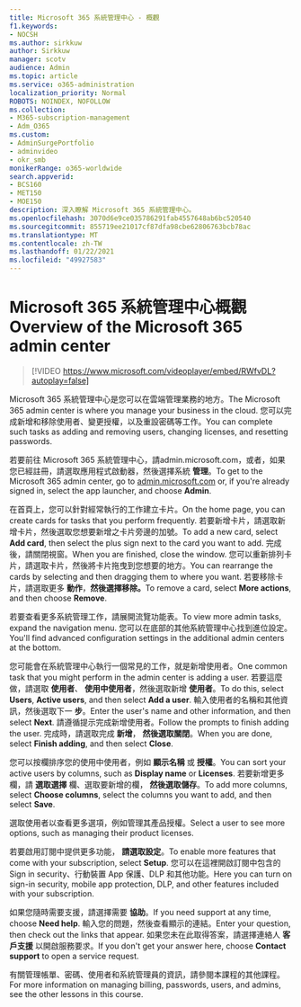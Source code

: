 ```yaml
---
title: Microsoft 365 系統管理中心 - 概觀
f1.keywords:
- NOCSH
ms.author: sirkkuw
author: Sirkkuw
manager: scotv
audience: Admin
ms.topic: article
ms.service: o365-administration
localization_priority: Normal
ROBOTS: NOINDEX, NOFOLLOW
ms.collection:
- M365-subscription-management
- Adm_O365
ms.custom:
- AdminSurgePortfolio
- adminvideo
- okr_smb
monikerRange: o365-worldwide
search.appverid:
- BCS160
- MET150
- MOE150
description: 深入瞭解 Microsoft 365 系統管理中心。
ms.openlocfilehash: 3070d6e9ce035786291fab4557648ab6bc520540
ms.sourcegitcommit: 855719ee21017cf87dfa98cbe62806763bcb78ac
ms.translationtype: MT
ms.contentlocale: zh-TW
ms.lasthandoff: 01/22/2021
ms.locfileid: "49927583"
---
```

# <a name="overview-of-the-microsoft-365-admin-center"></a><span data-ttu-id="2c627-103">Microsoft 365 系統管理中心概觀</span><span class="sxs-lookup"><span data-stu-id="2c627-103">Overview of the Microsoft 365 admin center</span></span>

> [!VIDEO https://www.microsoft.com/videoplayer/embed/RWfvDL?autoplay=false]

<span data-ttu-id="2c627-104">Microsoft 365 系統管理中心是您可以在雲端管理業務的地方。</span><span class="sxs-lookup"><span data-stu-id="2c627-104">The Microsoft 365 admin center is where you manage your business in the cloud.</span></span> <span data-ttu-id="2c627-105">您可以完成新增和移除使用者、變更授權，以及重設密碼等工作。</span><span class="sxs-lookup"><span data-stu-id="2c627-105">You can complete such tasks as adding and removing users, changing licenses, and resetting passwords.</span></span> 

<span data-ttu-id="2c627-106">若要前往 Microsoft 365 系統管理中心，[](https://admin.microsoft.com)請admin.microsoft.com，或者，如果您已經註冊，請選取應用程式啟動器，然後選擇系統 **管理**。</span><span class="sxs-lookup"><span data-stu-id="2c627-106">To get to the Microsoft 365 admin center, go to [admin.microsoft.com](https://admin.microsoft.com) or, if you're already signed in, select the app launcher, and choose **Admin**.</span></span>

<span data-ttu-id="2c627-107">在首頁上，您可以針對經常執行的工作建立卡片。</span><span class="sxs-lookup"><span data-stu-id="2c627-107">On the home page, you can create cards for tasks that you perform frequently.</span></span> <span data-ttu-id="2c627-108">若要新增卡片，請選取新增卡片，然後選取您想要新增之卡片旁邊的加號。</span><span class="sxs-lookup"><span data-stu-id="2c627-108">To add a new card, select **Add card**, then select the plus sign next to the card you want to add.</span></span> <span data-ttu-id="2c627-109">完成後，請關閉視窗。</span><span class="sxs-lookup"><span data-stu-id="2c627-109">When you are finished, close the window.</span></span> <span data-ttu-id="2c627-110">您可以重新排列卡片，請選取卡片，然後將卡片拖曳到您想要的地方。</span><span class="sxs-lookup"><span data-stu-id="2c627-110">You can rearrange the cards by selecting and then dragging them to where you want.</span></span> <span data-ttu-id="2c627-111">若要移除卡片，請選取更多 **動作**，**然後選擇移除。**</span><span class="sxs-lookup"><span data-stu-id="2c627-111">To remove a card, select **More actions**, and then choose **Remove**.</span></span>

<span data-ttu-id="2c627-112">若要查看更多系統管理工作，請展開流覽功能表。</span><span class="sxs-lookup"><span data-stu-id="2c627-112">To view more admin tasks, expand the navigation menu.</span></span> <span data-ttu-id="2c627-113">您可以在底部的其他系統管理中心找到進位設定。</span><span class="sxs-lookup"><span data-stu-id="2c627-113">You'll find advanced configuration settings in the additional admin centers at the bottom.</span></span>

<span data-ttu-id="2c627-114">您可能會在系統管理中心執行一個常見的工作，就是新增使用者。</span><span class="sxs-lookup"><span data-stu-id="2c627-114">One common task that you might perform in the admin center is adding a user.</span></span> <span data-ttu-id="2c627-115">若要這麼做，請選取 **使用者**、 **使用中使用者**，然後選取新增 **使用者**。</span><span class="sxs-lookup"><span data-stu-id="2c627-115">To do this, select **Users**, **Active users**, and then select **Add a user**.</span></span> <span data-ttu-id="2c627-116">輸入使用者的名稱和其他資訊，然後選取下一 **步**。</span><span class="sxs-lookup"><span data-stu-id="2c627-116">Enter the user's name and other information, and then select **Next**.</span></span> <span data-ttu-id="2c627-117">請遵循提示完成新增使用者。</span><span class="sxs-lookup"><span data-stu-id="2c627-117">Follow the prompts to finish adding the user.</span></span> <span data-ttu-id="2c627-118">完成時，請選取完成 **新增**， **然後選取關閉**。</span><span class="sxs-lookup"><span data-stu-id="2c627-118">When you are done, select **Finish adding**, and then select **Close**.</span></span>

<span data-ttu-id="2c627-119">您可以按欄排序您的使用中使用者，例如 **顯示名稱** 或 **授權**。</span><span class="sxs-lookup"><span data-stu-id="2c627-119">You can sort your active users by columns, such as **Display name** or **Licenses**.</span></span> <span data-ttu-id="2c627-120">若要新增更多欄，請 **選取選擇** 欄、選取要新增的欄， **然後選取儲存**。</span><span class="sxs-lookup"><span data-stu-id="2c627-120">To add more columns, select **Choose columns**, select the columns you want to add, and then select **Save**.</span></span>

<span data-ttu-id="2c627-121">選取使用者以查看更多選項，例如管理其產品授權。</span><span class="sxs-lookup"><span data-stu-id="2c627-121">Select a user to see more options, such as managing their product licenses.</span></span>

<span data-ttu-id="2c627-122">若要啟用訂閱中提供更多功能， **請選取設定**。</span><span class="sxs-lookup"><span data-stu-id="2c627-122">To enable more features that come with your subscription, select **Setup**.</span></span> <span data-ttu-id="2c627-123">您可以在這裡開啟訂閱中包含的 Sign in security、行動裝置 App 保護、DLP 和其他功能。</span><span class="sxs-lookup"><span data-stu-id="2c627-123">Here you can turn on sign-in security, mobile app protection, DLP, and other features included with your subscription.</span></span>

<span data-ttu-id="2c627-124">如果您隨時需要支援，請選擇需要 **協助**。</span><span class="sxs-lookup"><span data-stu-id="2c627-124">If you need support at any time, choose **Need help**.</span></span> <span data-ttu-id="2c627-125">輸入您的問題，然後查看顯示的連結。</span><span class="sxs-lookup"><span data-stu-id="2c627-125">Enter your question, then check out the links that appear.</span></span> <span data-ttu-id="2c627-126">如果您未在此取得答案，請選擇連絡人 **客戶支援** 以開啟服務要求。</span><span class="sxs-lookup"><span data-stu-id="2c627-126">If you don't get your answer here, choose **Contact support** to open a service request.</span></span> 

<span data-ttu-id="2c627-127">有關管理帳單、密碼、使用者和系統管理員的資訊，請參閱本課程的其他課程。</span><span class="sxs-lookup"><span data-stu-id="2c627-127">For more information on managing billing, passwords, users, and admins, see the other lessons in this course.</span></span>
